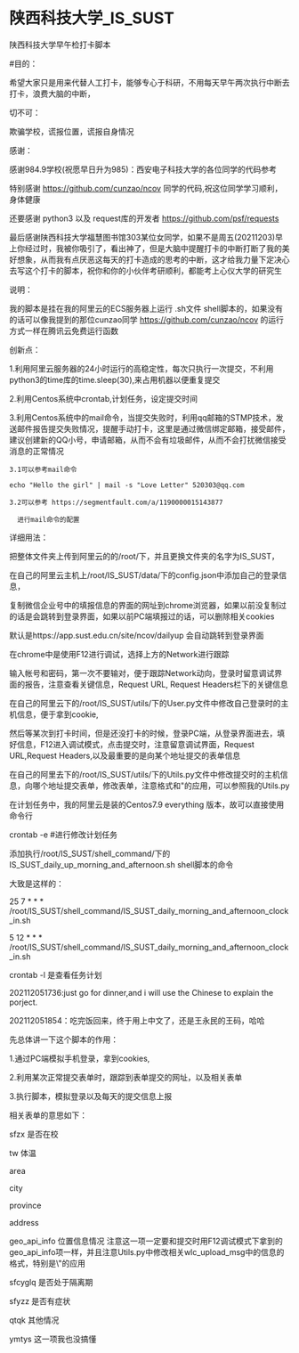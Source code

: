 # 陕西科技大学_IS_SUST
陕西科技大学早午检打卡脚本

#目的：

  希望大家只是用来代替人工打卡，能够专心于科研，不用每天早午两次执行中断去打卡，浪费大脑的中断，

切不可：

  欺骗学校，谎报位置，谎报自身情况
 
感谢：
 
  感谢984.9学校(祝愿早日升为985)：西安电子科技大学的各位同学的代码参考
  
  特别感谢 https://github.com/cunzao/ncov 同学的代码,祝这位同学学习顺利，身体健康
  
  还要感谢 python3 以及 request库的开发者 https://github.com/psf/requests
  
  最后感谢陕西科技大学福慧图书馆303某位女同学，如果不是周五(20211203)早上你经过时，我被你吸引了，看出神了，但是大脑中提醒打卡的中断打断了我的美好想象，从而我有点厌恶这每天的打卡造成的思考的中断，这才给我力量下定决心去写这个打卡的脚本，祝你和你的小伙伴考研顺利，都能考上心仪大学的研究生

说明：

  我的脚本是挂在我的阿里云的ECS服务器上运行 .sh文件 shell脚本的，如果没有的话可以像我提到的那位cunzao同学 https://github.com/cunzao/ncov 的运行方式一样在腾讯云免费运行函数
 
创新点：

  1.利用阿里云服务器的24小时运行的高稳定性，每次只执行一次提交，不利用python3的time库的time.sleep(30),来占用机器以便重复提交
  
  2.利用Centos系统中crontab,计划任务，设定提交时间
  
  3.利用Centos系统中的mail命令，当提交失败时，利用qq邮箱的STMP技术，发送邮件报告提交失败情况，提醒手动打卡，这里是通过微信绑定邮箱，接受邮件，建议创建新的QQ小号，申请邮箱，从而不会有垃圾邮件，从而不会打扰微信接受消息的正常情况
    
    3.1可以参考mail命令
    
    echo "Hello the girl" | mail -s "Love Letter" 520303@qq.com  
  
    3.2可以参考 https://segmentfault.com/a/1190000015143877
      
      进行mail命令的配置
 
 
详细用法：

  把整体文件夹上传到阿里云的的/root/下，并且更换文件夹的名字为IS_SUST，

  在自己的阿里云主机上/root/IS_SUST/data/下的config.json中添加自己的登录信息，
  
  复制微信企业号中的填报信息的界面的网址到chrome浏览器，如果以前没复制过的话是会跳转到登录界面，如果以前PC端填报过的话，可以删除相关cookies
  
  默认是https://app.sust.edu.cn/site/ncov/dailyup 会自动跳转到登录界面
  
  在chrome中是使用F12进行调试，选择上方的Network进行跟踪
  
  输入帐号和密码，第一次不要输对，便于跟踪Network动向，登录时留意调试界面的报告，注意查看关键信息，Request URL, Request Headers栏下的关键信息
  
  在自己的阿里云下的/root/IS_SUST/utils/下的User.py文件中修改自己登录时的主机信息，便于拿到cookie,
  
  然后等某次到打卡时间，但是还没打卡的时候，登录PC端，从登录界面进去，填好信息，F12进入调试模式，点击提交时，注意留意调试界面，Request URL,Request Headers,以及最重要的是向某个地址提交的表单信息
  
  在自己的阿里去下的/root/IS_SUST/utils/下的Utils.py文件中修改提交时的主机信息，向哪个地址提交表单，修改表单，注意格式和\"的应用，可以参照我的Utils.py
  
  在计划任务中，我的阿里云是装的Centos7.9 everything 版本，故可以直接使用命令行
  
  crontab -e #进行修改计划任务
  
  添加执行/root/IS_SUST/shell_command/下的IS_SUST_daily_up_morning_and_afternoon.sh shell脚本的命令
  
  大致是这样的：
  
  25 7 * * * /root/IS_SUST/shell_command/IS_SUST_daily_morning_and_afternoon_clock_in.sh
  
  5 12 * * * /root/IS_SUST/shell_command/IS_SUST_daily_morning_and_afternoon_clock_in.sh
  
  
  crontab -l 是查看任务计划
  

202112051736:just go for dinner,and i will use the Chinese to explain the porject.

202112051854：吃完饭回来，终于用上中文了，还是王永民的王码，哈哈

先总体讲一下这个脚本的作用：

1.通过PC端模拟手机登录，拿到cookies,

2.利用某次正常提交表单时，跟踪到表单提交的网址，以及相关表单

3.执行脚本，模拟登录以及每天的提交信息上报

相关表单的意思如下：

sfzx    是否在校

tw      体温

area

city

province

address

geo_api_info 位置信息情况 注意这一项一定要和提交时用F12调试模式下拿到的geo_api_info项一样，并且注意Utils.py中修改相关wlc_upload_msg中的信息的格式，特别是\\"的应用

sfcyglq 是否处于隔离期

sfyzz 是否有症状

qtqk 其他情况

ymtys 这一项我也没搞懂



  
